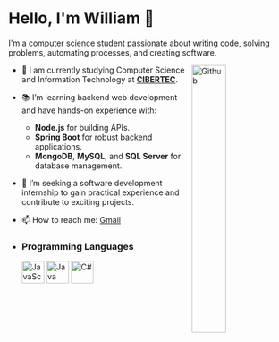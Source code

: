 # Hello, I'm William 👋

I'm a computer science student passionate about writing code, solving problems, automating processes, and creating software.

<img width="35%" align="right" alt="Github" src="https://user-images.githubusercontent.com/48678280/88862734-4903af80-d201-11ea-968b-9c939d88a37c.gif" />

- 🔭 I am currently studying Computer Science and Information Technology at **[CIBERTEC](https://www.cibertec.edu.pe/)**.
- 📚 I’m learning backend web development and have hands-on experience with:
   - **Node.js** for building APIs.
   - **Spring Boot** for robust backend applications.
   - **MongoDB**, **MySQL**, and **SQL Server** for database management.
- 👯 I’m seeking a software development internship to gain practical experience and contribute to exciting projects.
- 📫 How to reach me: [Gmail](https://mail.google.com/mail/?view=cm&fs=1&to=willycalderon019@gmail.com)

- ### Programming Languages
  <img src="https://cdn.jsdelivr.net/gh/devicons/devicon/icons/javascript/javascript-original.svg" alt="JavaScript" width="40" height="40"/>
  <img src="https://cdn.jsdelivr.net/gh/devicons/devicon/icons/java/java-original.svg" alt="Java" width="40" height="40"/>
  <img src="https://cdn.jsdelivr.net/gh/devicons/devicon/icons/csharp/csharp-original.svg" alt="C#" width="40" height="40"/>



